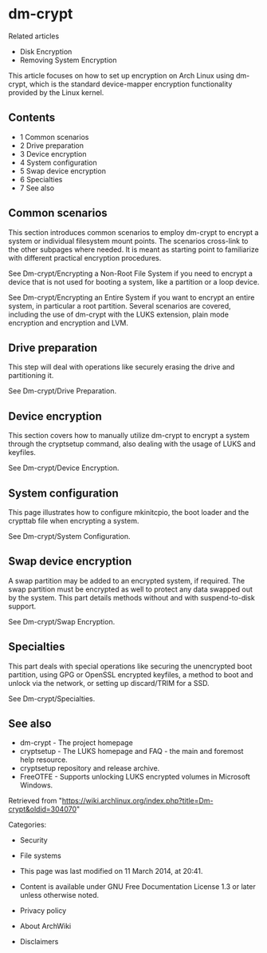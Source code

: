 dm-crypt
========

Related articles

-   Disk Encryption
-   Removing System Encryption

This article focuses on how to set up encryption on Arch Linux using
dm-crypt, which is the standard device-mapper encryption functionality
provided by the Linux kernel.

Contents
--------

-   1 Common scenarios
-   2 Drive preparation
-   3 Device encryption
-   4 System configuration
-   5 Swap device encryption
-   6 Specialties
-   7 See also

Common scenarios
----------------

This section introduces common scenarios to employ dm-crypt to encrypt a
system or individual filesystem mount points. The scenarios cross-link
to the other subpages where needed. It is meant as starting point to
familiarize with different practical encryption procedures.

See Dm-crypt/Encrypting a Non-Root File System if you need to encrypt a
device that is not used for booting a system, like a partition or a loop
device.

See Dm-crypt/Encrypting an Entire System if you want to encrypt an
entire system, in particular a root partition. Several scenarios are
covered, including the use of dm-crypt with the LUKS extension, plain
mode encryption and encryption and LVM.

Drive preparation
-----------------

This step will deal with operations like securely erasing the drive and
partitioning it.

See Dm-crypt/Drive Preparation.

Device encryption
-----------------

This section covers how to manually utilize dm-crypt to encrypt a system
through the cryptsetup command, also dealing with the usage of LUKS and
keyfiles.

See Dm-crypt/Device Encryption.

System configuration
--------------------

This page illustrates how to configure mkinitcpio, the boot loader and
the crypttab file when encrypting a system.

See Dm-crypt/System Configuration.

Swap device encryption
----------------------

A swap partition may be added to an encrypted system, if required. The
swap partition must be encrypted as well to protect any data swapped out
by the system. This part details methods without and with
suspend-to-disk support.

See Dm-crypt/Swap Encryption.

Specialties
-----------

This part deals with special operations like securing the unencrypted
boot partition, using GPG or OpenSSL encrypted keyfiles, a method to
boot and unlock via the network, or setting up discard/TRIM for a SSD.

See Dm-crypt/Specialties.

See also
--------

-   dm-crypt - The project homepage
-   cryptsetup - The LUKS homepage and FAQ - the main and foremost help
    resource.
-   cryptsetup repository and release archive.
-   FreeOTFE - Supports unlocking LUKS encrypted volumes in Microsoft
    Windows.

Retrieved from
"https://wiki.archlinux.org/index.php?title=Dm-crypt&oldid=304070"

Categories:

-   Security
-   File systems

-   This page was last modified on 11 March 2014, at 20:41.
-   Content is available under GNU Free Documentation License 1.3 or
    later unless otherwise noted.
-   Privacy policy
-   About ArchWiki
-   Disclaimers
